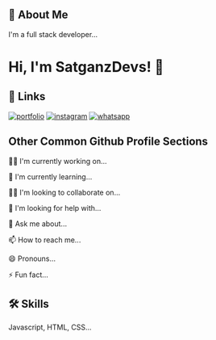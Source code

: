 
## 🚀 About Me
I'm a full stack developer...


# Hi, I'm SatganzDevs! 👋


## 🔗 Links
[![portfolio](https://img.shields.io/badge/my_portfolio-000?style=for-the-badge&logo=ko-fi&logoColor=white)](https://portfolio.satganzdevs.tech/)
[![instagram](https://img.shields.io/badge/instagram-red?style=for-the-badge&logo=instagram&logoColor=white)](https://www.instagram.com/kurniawansatria.mp4)
[![whatsapp](https://img.shields.io/badge/whatsapp-e?style=for-the-badge&logo=whatsapp&logoColor=white)]([https://wa.me/6281316701742](https://api.whatsapp.com/send/?phone=6281316701742&text&type=phone_number&app_absent=0))


## Other Common Github Profile Sections
👩‍💻 I'm currently working on...

🧠 I'm currently learning...

👯‍♀️ I'm looking to collaborate on...

🤔 I'm looking for help with...

💬 Ask me about...

📫 How to reach me...

😄 Pronouns...

⚡️ Fun fact...


## 🛠 Skills
Javascript, HTML, CSS...

